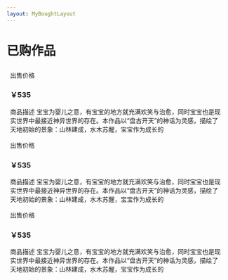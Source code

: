 ```yaml
---
layout: MyBoughtLayout
---
```


# 已购作品

<box header>

</box>

<box>
<vs-row>
    <vs-col :key="index" v-for="col,index in 3" vs-type="flex" vs-justify="center" vs-align="center" vs-w="4">
      <div style="padding:.5rem;">
      <vs-card>
        <div slot="header">
          出售价格
          <h3>
            ￥535
          </h3>
        </div>
        <div slot="media" class="recommand-card">
          <img :src="$withBase('/2accc02e3c484286875f49be72be2e9b.png')">
        </div>
        <div>
          商品描述
          <span>宝宝为婴儿之意，有宝宝的地方就充满欢笑与治愈，同时宝宝也是现实世界中最接近神异世界的存在。本作品以“盘古开天”的神话为灵感，描绘了天地初始的景象：山林建成，水木苏醒，宝宝作为成长的</span>
        </div>
      </vs-card>
      </div>
    </vs-col>
    <vs-col :key="index" v-for="col,index in 3" vs-type="flex" vs-justify="center" vs-align="center" vs-w="4">
      <div style="padding:.5rem;">
      <vs-card>
        <div slot="header">
          出售价格
          <h3>
            ￥535
          </h3>
        </div>
        <div slot="media" class="recommand-card">
          <img :src="$withBase('/2accc02e3c484286875f49be72be2e9b.png')">
        </div>
        <div>
          商品描述
          <span>宝宝为婴儿之意，有宝宝的地方就充满欢笑与治愈，同时宝宝也是现实世界中最接近神异世界的存在。本作品以“盘古开天”的神话为灵感，描绘了天地初始的景象：山林建成，水木苏醒，宝宝作为成长的</span>
        </div>
      </vs-card>
      </div>
    </vs-col>
    <vs-col :key="index" v-for="col,index in 3" vs-type="flex" vs-justify="center" vs-align="center" vs-w="4">
      <div style="padding:.5rem;">
        <vs-card>
          <div slot="header">
            出售价格
            <h3>
              ￥535
            </h3>
          </div>
          <div slot="media" class="recommand-card">
            <img :src="$withBase('/2accc02e3c484286875f49be72be2e9b.png')">
          </div>
          <div>
            商品描述
            <span>宝宝为婴儿之意，有宝宝的地方就充满欢笑与治愈，同时宝宝也是现实世界中最接近神异世界的存在。本作品以“盘古开天”的神话为灵感，描绘了天地初始的景象：山林建成，水木苏醒，宝宝作为成长的</span>
          </div>
        </vs-card>
      </div>
    </vs-col>
  </vs-row>
  <div class="center">
    <vs-pagination v-model="page" :length="20" />
  </div>
</box>
